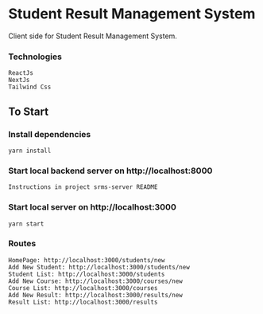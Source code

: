 # Student Result Management System

Client side for Student Result Management System.

### Technologies
    ReactJs
    NextJs
    Tailwind Css

## To Start

### Install dependencies

    yarn install


### Start local backend server on http://localhost:8000

    Instructions in project srms-server README


### Start local server on http://localhost:3000

    yarn start

### Routes
    HomePage: http://localhost:3000/students/new
    Add New Student: http://localhost:3000/students/new
    Student List: http://localhost:3000/students
    Add New Course: http://localhost:3000/courses/new
    Course List: http://localhost:3000/courses
    Add New Result: http://localhost:3000/results/new
    Result List: http://localhost:3000/results